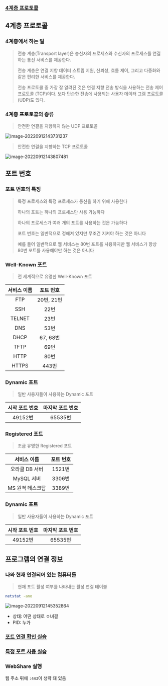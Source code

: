 ### [4계층 프로토콜](https://youtu.be/tG0ldt4sBzY?list=PL0d8NnikouEWcF1jJueLdjRIC4HsUlULi)

## 4계층 프로토콜

### 4계층에서 하는 일

> 전송 계층(Transport layer)은 송신자의 프로세스와 수신자의 프로세스를 연결하는 통신 서비스를 제공한다.
>
> 전송 계층은 연결 지향 데이터 스트림 지원, 신뢰성, 흐름 제어, 그리고 다중화와 같은 편리한 서비스를 제공한다.
>
> 전송 프로토콜 중 가장 잘 알려진 것은 연결 지향 전송 방식을 사용하는 전송 제어 프로토콜 (TCP)이다. 보다 단순한 전송에 사용되는 사용자 데이터 그램 프로토콜 (UDP)도 있다.



### 4계층 프로토콜의 종류

> 안전한 연결을 지향하지 않는 UDP 프로토콜

![image-20220912143731237](C:\Users\multicampus\AppData\Roaming\Typora\typora-user-images\image-20220912143731237.png)



> 안전한 연결을 지향하는 TCP 프로토콜

![image-20220912143807481](C:\Users\multicampus\AppData\Roaming\Typora\typora-user-images\image-20220912143807481.png)





## 포트 번호

### 포트 번호의 특징

> 특정 프로세스와 특정 프로세스가 통신을 하기 위해 사용한다
>
> 하나의 포트는 하나의 프로세스만 사용 가능하다
>
> 하나의 프로세스가 여러 개의 포트를 사용하는 것은 가능하다
>
> 포트 번호는 일반적으로 정해져 있지만 무조건 지켜야 하는 것은 아니다
>
> 예를 들어 일반적으로 웹 서비스는 80번 포트를 사용하지만 웹 서비스가 항상 80번 포트를 사용해야만 하는 것은 아니다



### Well-Known 포트

> 전 세계적으로 유명한 Well-Known 포트

| 서비스 이름 | 포트 번호  |
| :---------: | :--------: |
|     FTP     | 20번, 21번 |
|     SSH     |    22번    |
|   TELNET    |    23번    |
|     DNS     |    53번    |
|    DHCP     |  67, 68번  |
|    TFTP     |    69번    |
|    HTTP     |    80번    |
|    HTTPS    |   443번    |



### Dynamic 포트

> 일반 사용자들이 사용하는 Dynamic 포트

| 시작 포트 번호 | 마지막 포트 번호 |
| :------------: | :--------------: |
|    49152번     |     65535번      |



### Registered 포트

> 조금 유명한 Registered 포트

|   서비스 이름    | 포트 번호 |
| :--------------: | :-------: |
|  오라클 DB 서버  |  1521번   |
|    MySQL 서버    |  3306번   |
| MS 원격 데스크탑 |  3389번   |



### Dynamic 포트

> 일반 사용자들이 사용하는 Dynamic 포트

| 시작 포트 번호 | 마지막 포트 번호 |
| :------------: | :--------------: |
|    49152번     |     65535번      |





## 프로그램의 연결 정보

### 나와 현재 연결되어 있는 컴퓨터들

> 현재 포트 활성 여부를 나타내는 활성 연결 테이블

```bash
netstat -ano
```

![image-20220912145352864](C:\Users\multicampus\AppData\Roaming\Typora\typora-user-images\image-20220912145352864.png)

- 상태: 어떤 상태로 ㅇ녀결
- PID: 누가





### [포트 연결 확인 실습](https://youtu.be/Jb7tCFp-udM?list=PL0d8NnikouEWcF1jJueLdjRIC4HsUlULi)





### [특정 포트 사용 실습](https://youtu.be/Qqmwm3rFihk?list=PL0d8NnikouEWcF1jJueLdjRIC4HsUlULi)

### WebShare 실행



웹 주소 뒤에 `:443`이 생략 돼 있음

